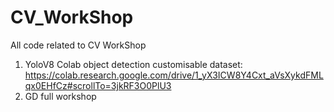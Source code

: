 # CV_WorkShop
All code related to CV WorkShop
1. YoloV8 Colab object detection customisable dataset: https://colab.research.google.com/drive/1_yX3ICW8Y4Cxt_aVsXykdFMLqx0EHfCz#scrollTo=3jkRF3O0PlU3
2. GD full workshop 

